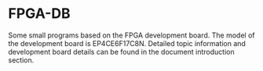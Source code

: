 # FPGA-DB
Some small programs based on the FPGA development board. 
The model of the development board is EP4CE6F17C8N.
Detailed topic information and development board details can be found in the document introduction section.
